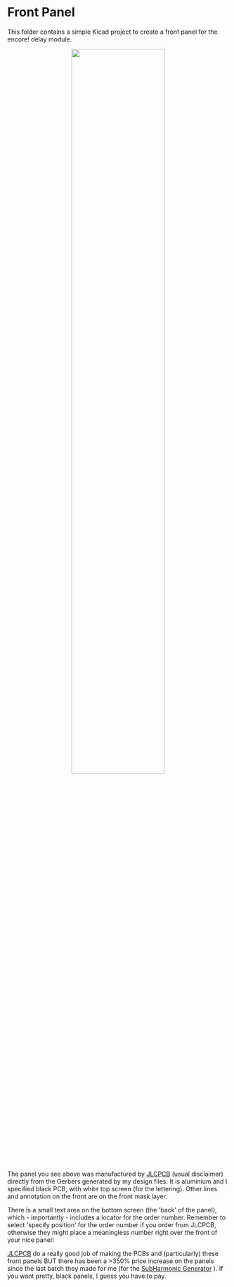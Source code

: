 # Front Panel

This folder contains a simple Kicad project to create a front panel for the encore! delay module.

<p width=100%, align="center">
<img width=65%, src="https://github.com/m0xpd/encore/assets/3152962/079267df-c61b-4a46-a62b-c24c37356298">
</p>  

The panel you see above was manufactured by [JLCPCB](https://jlcpcb.com/) (usual disclaimer) directly from the Gerbers generated by my design files.
It is aluminium and I specified black PCB, with white top screen (for the lettering). Other lines and annotation on the front 
are on the front mask layer.

There is a small text area on the bottom screen (the 'back' of the panel), which - importantly - includes a locator for the order 
number. Remember to select 'specify position' for the order number if you order from JLCPCB, otherwise they might place a meaningless 
number right over the front of your nice panel!

[JLCPCB](https://jlcpcb.com/) do a really good job of making the PCBs and (particularly) these front panels BUT there has been a >350% price increase on the panels since 
the last batch they made for me (for the [SubHarmonic Generator](https://github.com/m0xpd/SubHarmonics) ). If you want pretty, black panels, I 
guess you have to pay. 
